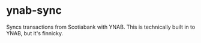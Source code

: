 # ynab-sync

Syncs transactions from Scotiabank with YNAB.
This is technically built in to YNAB, but it's finnicky.
